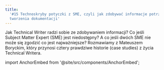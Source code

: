 ```yaml
---
title:
  '#15 Technoskryby potyczki z SME, czyli jak zdobywać informacje potrzebne do
  tworzenia dokumentacji'
---
```


Jak Technical Writer radzi sobie ze zdobywaniem informacji? Co jeśli Subject
Matter Expert (SME) jest niedostępny? A co jeśli dwóch SME nie może się zgodzić
co jest najważniejsze? Rozmawiamy z Mateuszem Boryckim, który przynosi cztery
prawdziwe historie (case studies) z życia Technical Writera.

import AnchorEmbed from '@site/src/components/AnchorEmbed';

<AnchorEmbed episodeId="15-Technoskryby-potyczki-z-SME--czyli-jak-zdobywa-informacje-potrzebne-do-tworzenia-dokumentacji-ecel9n/a-a1sf1um" />
